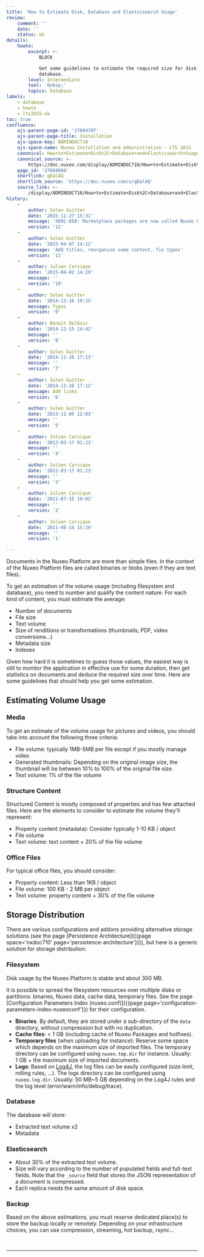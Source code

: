 ```yaml
---
title: 'How to Estimate Disk, Database and Elasticsearch Usage'
review:
    comment: ''
    date: ''
    status: ok
details:
    howto:
        excerpt: >-
            BLOCK

            Get some guidelines to estimate the required size for disk and
            database.
        level: Intermediate
        tool: '&nbsp;'
        topics: Database
labels:
    - database
    - howto
    - lts2015-ok
toc: true
confluence:
    ajs-parent-page-id: '27604707'
    ajs-parent-page-title: Installation
    ajs-space-key: ADMINDOC710
    ajs-space-name: Nuxeo Installation and Administration — LTS 2015
    canonical: How+to+Estimate+Disk%2C+Database+and+Elasticsearch+Usage
    canonical_source: >-
        https://doc.nuxeo.com/display/ADMINDOC710/How+to+Estimate+Disk%2C+Database+and+Elasticsearch+Usage
    page_id: '27604608'
    shortlink: gDalAQ
    shortlink_source: 'https://doc.nuxeo.com/x/gDalAQ'
    source_link: >-
        /display/ADMINDOC710/How+to+Estimate+Disk%2C+Database+and+Elasticsearch+Usage
history:
    - 
        author: Solen Guitter
        date: '2015-11-27 15:31'
        message: 'XDOC-658: Marketplace packages are now called Nuxeo Package'
        version: '12'
    - 
        author: Solen Guitter
        date: '2015-04-07 14:12'
        message: 'Add titles, reorganize some content, fix typos'
        version: '11'
    - 
        author: Julien Carsique
        date: '2015-04-02 14:29'
        message: ''
        version: '10'
    - 
        author: Solen Guitter
        date: '2014-12-16 10:25'
        message: Typos
        version: '9'
    - 
        author: Benoit Delbosc
        date: '2014-12-15 14:42'
        message: ''
        version: '8'
    - 
        author: Solen Guitter
        date: '2014-11-26 17:13'
        message: ''
        version: '7'
    - 
        author: Solen Guitter
        date: '2014-11-26 17:12'
        message: Add links
        version: '6'
    - 
        author: Solen Guitter
        date: '2013-11-05 12:03'
        message: ''
        version: '5'
    - 
        author: Julien Carsique
        date: '2012-03-17 01:23'
        message: ''
        version: '4'
    - 
        author: Julien Carsique
        date: '2012-03-17 01:23'
        message: ''
        version: '3'
    - 
        author: Julien Carsique
        date: '2011-07-15 19:02'
        message: ''
        version: '2'
    - 
        author: Julien Carsique
        date: '2011-06-14 15:29'
        message: ''
        version: '1'

---
```

Documents in the Nuxeo Platform are more than simple files. In the context of the Nuxeo Platform files are called binaries or blobs (even if they are text files).

To get an estimation of the volume usage (including filesystem and database), you need to number and qualify the content nature. For each kind of content, you must estimate the average:

*   Number of documents
*   File size
*   Text volume
*   Size of renditions or transformations (thumbnails, PDF, video conversions...)
*   Metadata size
*   Indexes

Given how hard it is sometimes to guess those values, the easiest way is still to monitor the application in effective use for some duration, then get statistics on documents and deduce the required size over time. Here are some guidelines that should help you get some estimation.

## Estimating Volume Usage

### Media

To get an estimate of the volume usage for pictures and videos, you should take into account the following three criteria:

*   File volume: typically 1MB-5MB per file except if you mostly manage video
*   Generated thumbnails: Depending on the original image size, the thumbnail will be between 10% to 100% of the original file size.
*   Text volume: 1% of the file volume

### Structure Content

Structured Content is mostly composed of properties and has few attached files. Here are the elements to consider to estimate the volume they'll represent:

*   Property content (metadata): Consider typically 1-10 KB / object
*   File volume
*   Text volume: text content + 20% of the file volume

### Office Files

For typical office files, you should consider:

*   Property content: Less than 1KB / object
*   File volume: 100 KB - 2 MB per object
*   Text volume: property content + 30% of the file volume

## Storage Distribution

There are various configurations and addons providing alternative storage solutions (see the page [Persistence Architecture]({{page space='nxdoc710' page='persistence-architecture'}})), but here is a generic solution for storage distribution:

### Filesystem

Disk usage by the Nuxeo Platform is stable and about 300&nbsp;MB.

It is possible to spread the filesystem resources over multiple disks or partitions: binaries, Nuxeo data, cache data, temporary files. See the page [Configuration Parameters Index (nuxeo.conf)]({{page page='configuration-parameters-index-nuxeoconf'}}) for their configuration.

*   **Binaries**. By default, they are stored under a sub-directory of the `data` directory, without compression but with no duplication.
*   **Cache files**: < 1&nbsp;GB (including cache of Nuxeo Packages and hotfixes).
*   **Temporary files** (when uploading for instance): Reserve some space which depends on the maximum size of imported files.
    The temporary directory can be configured using `nuxeo.tmp.dir` for instance.
    Usually: 1&nbsp;GB + the maximum size of imported documents.
*   **Logs**: Based on [Log4J](http://logging.apache.org/log4j/index.html), the log files can be easily configured (size limit, rolling rules, ...).
    The logs directory can be configured using `nuxeo.log.dir`.
    Usually: 50&nbsp;MB~5&nbsp;GB depending on the Log4J rules and the log level (error/warn/info/debug/trace).

### Database

The database will store:

*   Extracted text volume x2
*   Metadata

### Elasticsearch

*   About 30% of the extracted text volume.
*   Size will vary according to the number of populated fields and full-text fields.
    Note that the `_source` field that stores the JSON representation of a document is compressed.
*   Each replica needs the same amount of disk space.

### Backup

Based on the above estimations, you must reserve dedicated place(s) to store the backup locally or remotely. Depending on your infrastructure choices, you can use compression, streaming, hot backup, rsync...

&nbsp;

* * *